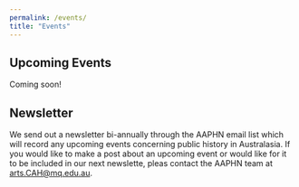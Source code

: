 ```yaml
---
permalink: /events/
title: "Events"
---
```

## Upcoming Events
Coming soon! 

## Newsletter
We send out a newsletter bi-annually through the AAPHN email list which will record any upcoming events concerning public history in Australasia. If you would like to make a post about an upcoming event or would like for it to be included in our next newslette, pleas contact the AAPHN team at <arts.CAH@mq.edu.au>.
